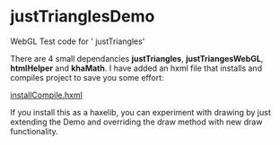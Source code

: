 # justTrianglesDemo
WebGL Test code for ' justTriangles'

There are 4 small dependancies **justTriangles**, **justTriangesWebGL**, **htmlHelper** and **khaMath**. I have added an hxml file that installs and compiles project to save you some effort:

[installCompile.hxml](https://github.com/nanjizal/justTrianglesDemo/blob/master/installCompile.hxml)

If you install this as a haxelib, you can experiment with drawing by just extending the Demo and overriding the draw method with new draw functionality. 
